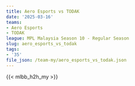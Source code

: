 ```yaml
---
title: Aero Esports vs TODAK
date: '2025-03-16'
teams:
- Aero Esports
- TODAK
league: MPL Malaysia Season 10 - Regular Season
slug: aero_esports_vs_todak
tags:
- '35'
file_json: /team-my/aero_esports_vs_todak.json
---
```


{{< mlbb_h2h_my >}}
